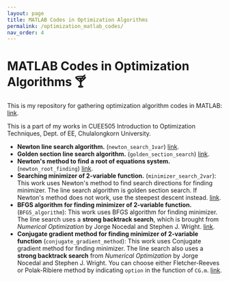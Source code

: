 ```yaml
---
layout: page
title: MATLAB Codes in Optimization Algorithms
permalink: /optimization_matlab_codes/
nav_order: 4
---
```


# MATLAB Codes in Optimization Algorithms :cocktail:

This is my repository for gathering optimization algorithm codes in MATLAB: [link](https://github.com/nutchanonj/optimization_codes).

This is a part of my works in CUEE505 Introduction to Optimization Techniques, Dept. of EE, Chulalongkorn University.

- **Newton line search algorithm.** (`newton_search_1var`) [link](https://github.com/nutchanonj/optimization_codes/tree/main/newton_search_1var).
- **Golden section line search algorithm.** (`golden_section_search`) [link](https://github.com/nutchanonj/optimization_codes/tree/main/golden_section_search).
- **Newton's method to find a root of equations system.** (`newton_root_finding`) [link](https://github.com/nutchanonj/optimization_codes/tree/main/newton_root_finding).
- **Searching minimizer of 2-variable function.** (`minimizer_search_2var`): This work uses Newton's method to find search directions for finding minimizer. The line search algorithm is golden section search. If Newton's method does not work, use the steepest descent instead. [link](https://github.com/nutchanonj/optimization_codes/tree/main/minimizer_search_2var).
- **BFGS algorithm for finding minimizer of 2-variable function.** (`BFGS_algorithm`): This work uses BFGS algorithm for finding minimizer. The line search uses a **strong backtrack search**, which is brought from *Numerical Optimization* by Jorge Nocedal and Stephen J. Wright. [link](https://github.com/nutchanonj/optimization_codes/tree/main/BFGS_algorithm).
- **Conjugate gradient method for finding minimizer of 2-variable function** (`conjugate_gradient_method`): This work uses Conjugate gradient method for finding minimizer. The line search also uses a **strong backtrack search** from *Numerical Optimization* by Jorge Nocedal and Stephen J. Wright. You can choose either Fletcher-Reeves or Polak-Ribiere method by indicating `option` in the function of `CG.m`. [link](https://github.com/nutchanonj/optimization_codes/tree/main/conjugate_gradient_method).